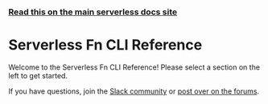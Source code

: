 <!--
title: Serverless - Fn - CLI Reference
menuText: CLI Reference
layout: Doc
-->

<!-- DOCS-SITE-LINK:START automatically generated  -->

### [Read this on the main serverless docs site](https://www.serverless.com/framework/docs/providers/fn/cli-reference/)

<!-- DOCS-SITE-LINK:END -->

# Serverless Fn CLI Reference

Welcome to the Serverless Fn CLI Reference! Please select a section on the left to get started.

If you have questions, join the [Slack community](https://serverless.com/slack) or [post over on the forums](http://forum.serverless.com/).
